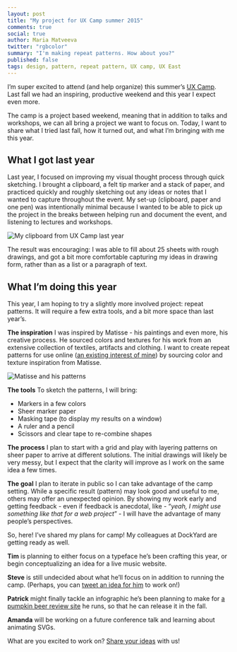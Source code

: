 ```yaml
---
layout: post
title: "My project for UX Camp summer 2015"
comments: true
social: true
author: Maria Matveeva
twitter: "rgbcolor"
summary: "I'm making repeat patterns. How about you?"
published: false
tags: design, pattern, repeat pattern, UX camp, UX East
---
```


I’m super excited to attend (and help organize) this summer’s [UX Camp](http://uxeast.org/). Last fall we had an inspiring, productive weekend and this year I expect even more.

The camp is a project based weekend, meaning that in addition to talks and workshops, we can all bring a project we want to focus on. Today, I want to share what I tried last fall, how it turned out, and what I’m bringing with me this year.


## What I got last year

Last year, I focused on improving my visual thought process through quick sketching. I brought a clipboard, a felt tip marker and a stack of paper, and practiced quickly and roughly sketching out any ideas or notes that I wanted to capture throughout the event. My set-up (clipboard, paper and one pen) was intentionally minimal because I wanted to be able to pick up the project in the breaks between helping run and document the event, and listening to lectures and workshops.

![My clipboard from UX Camp last year](https://i.imgur.com/K9TBWR9.jpg)

The result was encouraging: I was able to fill about 25 sheets with rough drawings, and got a bit more comfortable capturing my ideas in drawing form, rather than as a list or a paragraph of text.

## What I’m doing this year

This year, I am hoping to try a slightly more involved project: repeat patterns. It will require a few extra tools, and a bit more space than last year’s.

**The inspiration**
I was inspired by Matisse - his paintings and even more, his creative process. He sourced colors and textures for his work from an extensive collection of textiles, artifacts and clothing. I want to create repeat patterns for use online ([an existing interest of mine](https://dockyard.com/blog/2014/07/23/repeat-patterns)) by sourcing color and texture inspiration from Matisse.

![Matisse and his patterns](https://i.imgur.com/PyK5h0F.jpg)

**The tools**
To sketch the patterns, I will bring:
- Markers in a few colors
- Sheer marker paper
- Masking tape (to display my results on a window)
- A ruler and a pencil
- Scissors and clear tape to re-combine shapes

**The process**
I plan to start with a grid and play with layering patterns on sheer paper to arrive at different solutions. The initial drawings will likely be very messy, but I  expect that the clarity will improve as I work on the same idea a few times. 

**The goal**
I plan to iterate in public so I can take advantage of the camp setting. While a specific result (pattern) may look good and useful to me, others may offer an unexpected opinion. By showing my work early and getting feedback - even if feedback is anecdotal, like - “*yeah, I might use something like that for a web project*” - I will have the advantage of many people’s perspectives.

So, here! I’ve shared my plans for camp! My colleagues at DockYard are getting ready as well. 

**Tim** is planning to either focus on a typeface he’s been crafting this year, or begin conceptualizing an idea for a live music website.

**Steve** is still undecided about what he’ll focus on in addition to running the camp. (Perhaps, you can [tweet an idea for him](https://twitter.com/uxeast) to work on!)

**Patrick** might finally tackle an infographic he’s been planning to make for [a pumpkin beer review site](http://bumpinpumpkinbeer.com/) he runs, so that he can release it in the fall.

**Amanda** will be working on a future conference talk and learning about animating SVGs.

What are you excited to work on? [Share your ideas](https://twitter.com/uxeast) with us!
